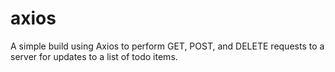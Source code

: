 # axios
A simple build using Axios to perform GET, POST, and DELETE requests to a server for updates to a list of todo items.
